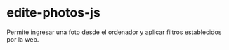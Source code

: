 # edite-photos-js
 Permite ingresar una foto desde el ordenador y aplicar filtros establecidos por la web.
